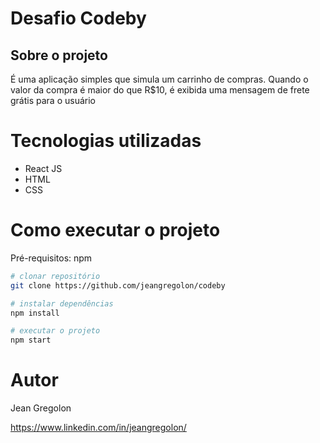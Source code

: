 # Desafio Codeby

## Sobre o projeto
É uma aplicação simples que simula um carrinho de compras. Quando o valor da compra é maior do que R$10, é exibida uma mensagem de frete grátis para o usuário

# Tecnologias utilizadas
- React JS
- HTML 
- CSS 

# Como executar o projeto

Pré-requisitos: npm

```bash
# clonar repositório
git clone https://github.com/jeangregolon/codeby

# instalar dependências
npm install

# executar o projeto
npm start
```

# Autor

Jean Gregolon

https://www.linkedin.com/in/jeangregolon/
